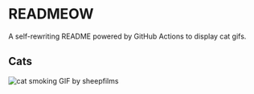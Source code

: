 # READMEOW

A self-rewriting README powered by GitHub Actions to display cat gifs.

## Cats

![cat smoking GIF by sheepfilms](https://media4.giphy.com/media/l0ExdMHUDKteztyfe/200.gif?cid=9acd02da35b7vcxqwhzpevpqgyaes4o55lmvdrydcv9jlawf&ep=v1_gifs_search&rid=200.gif&ct=g)
